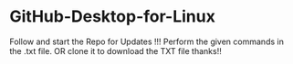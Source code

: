 # GitHub-Desktop-for-Linux
Follow and start the Repo for Updates !!!
Perform the given commands in the .txt file. OR clone it to download the TXT file 
thanks!!
